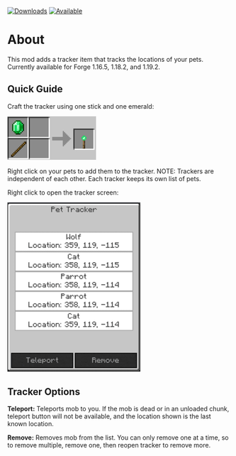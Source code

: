 [![Downloads](http://cf.way2muchnoise.eu/full_570319_downloads.svg)](https://www.curseforge.com/minecraft/mc-mods/pet-tracker)
[![Available](http://cf.way2muchnoise.eu/versions/full_570319_downloads.svg)](https://www.curseforge.com/minecraft/mc-mods/pet-tracker)
# About

This mod adds a tracker item that tracks the locations of your pets. Currently available for Forge 1.16.5, 1.18.2, and 1.19.2.

## Quick Guide

Craft the tracker using one stick and one emerald:

<img src="https://github.com/justinwon777/PetTracker/blob/main/recipe.png" alt="recipe" width="200">

Right click on your pets to add them to the tracker. NOTE: Trackers are independent of each other. Each tracker keeps its own list of pets.

Right click to open the tracker screen:

<img src="https://github.com/justinwon777/PetTracker/blob/main/screen.png" alt="screen" width="300">

## Tracker Options

**Teleport:** Teleports mob to you. If the mob is dead or in an unloaded chunk, teleport button will not be available, and the location shown is the last known location.

**Remove:** Removes mob from the list. You can only remove one at a time, so to remove multiple, remove one, then reopen tracker to remove more.